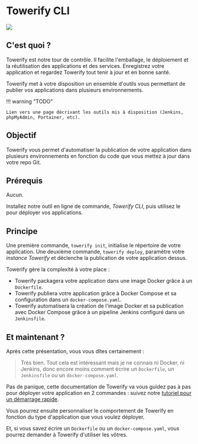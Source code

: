 # Towerify CLI

![](/img/logo-towerify.svg)

## C'est quoi ?

Towerify est notre tour de contrôle. 
Il facilite l'emballage, le déploiement et la réutilisation des applications et des services. 
Enregistrez votre application et regardez Towerify tout tenir à jour et en bonne santé.

Towerify met à votre disposition un ensemble d'outils vous permettant de publier vos applications
dans plusieurs environnements.

!!! warning "TODO"

    Lien vers une page décrivant les outils mis à disposition (Jenkins, phpMyAdmin, Portainer, etc).


## Objectif

Towerify vous permet d'automatiser la publication de votre application
dans plusieurs environnements en fonction du code que vous mettez à jour dans votre repo Git.


## Prérequis

Aucun.

Installez notre outil en ligne de commande, *Towerify CLI*, puis utilisez le pour déployer vos
applications.

## Principe

Une première commande, `towerify init`, initialise le répertoire de votre application. Une
deuxième commande, `towerify deploy`, paramètre votre *instance Towerify* et déclenche la
publication de votre application dessus.

Towerify gère la complexité à votre place :

* Towerify packagera votre application dans une image Docker grâce à un `Dockerfile`.
* Towerify publiera votre application grâce à Docker Compose et sa configuration dans un `docker-compose.yaml`.
* Towerify automatisera la création de l'image Docker et sa publication avec Docker Compose grâce à un pipeline Jenkins
  configuré dans un `Jenkinsfile`.

## Et maintenant ?

Après cette présentation, vous vous dîtes certainement : 

> Très bien. Tout cela est intéressant mais je ne connais ni Docker, ni Jenkins, donc encore moins comment 
> écrire un `Dockerfile`, un `Jenkinsfile` ou un `docker-compose.yaml`.

Pas de panique, cette documentation de Towerify va vous guidez pas à pas pour déployer votre application
en 2 commandes : suivez notre [tutoriel pour un démarrage rapide](tutorial.md).

Vous pourrez ensuite personnaliser le comportement de Towerify en fonction du type d'application que
vous voulez déployer.

Et, si vous savez écrire un `Dockerfile` ou un `docker-compose.yaml`, vous pourrez demander à
Towerify d'utiliser les vôtres.

